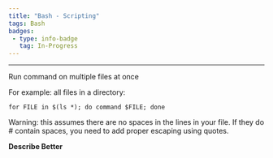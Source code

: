 ```yaml
---
title: "Bash - Scripting"
tags: Bash
badges:
 - type: info-badge
   tag: In-Progress
---
```


<hr>
Run command on multiple files at once

For example: all files in a directory:

```
for FILE in $(ls *); do command $FILE; done
```

Warning: this assumes there are no spaces in the lines in your file. If they do # contain spaces, you need to add proper escaping using quotes.

**Describe Better**


